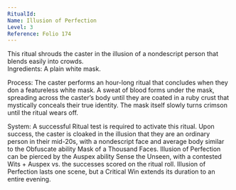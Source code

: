 ```yaml
---
RitualId: 
Name: Illusion of Perfection
Level: 3
Reference: Folio 174
---
```

This ritual shrouds the caster in the illusion of a nondescript person that blends easily into crowds.   
Ingredients: A plain white mask.   

Process: The caster performs an hour-long ritual that concludes when they don a featureless white mask. A sweat of blood forms under the mask, spreading across the caster’s body until they are coated in a ruby crust that mystically conceals their true identity. The mask itself slowly turns crimson until the ritual wears off.   

System: A successful Ritual test is required to activate this ritual. Upon success, the caster is cloaked in the illusion that they are an ordinary person in their mid-20s, with a nondescript face and average body similar to the Obfuscate ability Mask of a Thousand Faces. Illusion of Perfection can be pierced by the Auspex ability Sense the Unseen, with a contested Wits + Auspex vs. the successes scored on the ritual roll. Illusion of Perfection lasts one scene, but a Critical Win extends its duration to an entire evening.